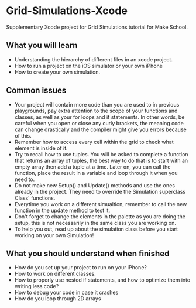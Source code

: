 # Grid-Simulations-Xcode
Supplementary Xcode project for Grid Simulations tutorial for Make School.

## What you will learn
* Understanding the hierarchy of different files in an xcode project.
* How to run a project on the iOS simulator or your own iPhone
* How to create your own simulation.

## Common issues
* Your project will contain more code than you are used to in previous playgrounds, pay extra attention to the scope of your functions and classes, as well as your for loops and if statements. In other words, be careful when you open or close any curly brackets, the meaning code can change drastically and the compiler might give you errors because of this.
* Remember how to access every cell within the grid to check what element is inside of it.
* Try to recall how to use tuples. You will be asked to complete a function that returns an array of tuples, the best way to do that is to start with an empty array then add a tuple at a time. Later on, you can call the function, place the result in a variable and loop through it when you need to. 
* Do not make new Setup() and Update() methods and use the ones already in the project. They need to override the Simulation superclass Class' functions.
* Everytime you work on a different simualtion, remember to call the new function in the update method to test it. 
* Don't forget to change the elements in the palette as you are doing the setup, this is not necessarily in the same class you are working on. 
* To help you out, read up about the simulation class before you start working on your own Simulation!


## What you should understand when finished
* How do you set up your project to run on your iPhone?
* How to work on different classes. 
* How to properly use nested if statements, and how to optimize them into writing less code?
* How to debug your code in case it crashes
* How do you loop through 2D arrays

